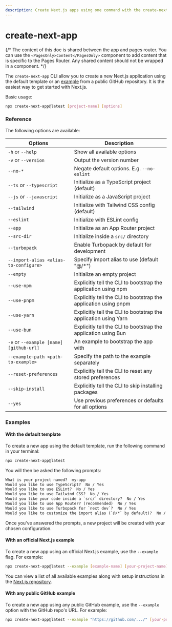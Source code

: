 ```yaml
---
description: Create Next.js apps using one command with the create-next-app CLI.
---
```


# create-next-app

{/\* The content of this doc is shared between the app and pages router. You can use the `<PagesOnly>Content</PagesOnly>` component to add content that is specific to the Pages Router. Any shared content should not be wrapped in a component. \*/}

The `create-next-app` CLI allow you to create a new Next.js application using the default template or an [example](https://github.com/vercel/next.js/tree/canary/examples) from a public GitHub repository. It is the easiest way to get started with Next.js.

Basic usage:

```bash
npx create-next-app@latest [project-name] [options]
```

### Reference

The following options are available:

| Options                                 | Description                                                     |
| --------------------------------------- | --------------------------------------------------------------- |
| `-h` or `--help`                        | Show all available options                                      |
| `-v` or `--version`                     | Output the version number                                       |
| `--no-*`                                | Negate default options. E.g. `--no-eslint`                      |
| `--ts` or `--typescript`                | Initialize as a TypeScript project (default)                    |
| `--js` or `--javascript`                | Initialize as a JavaScript project                              |
| `--tailwind`                            | Initialize with Tailwind CSS config (default)                   |
| `--eslint`                              | Initialize with ESLint config                                   |
| `--app`                                 | Initialize as an App Router project                             |
| `--src-dir`                             | Initialize inside a `src/` directory                            |
| `--turbopack`                           | Enable Turbopack by default for development                     |
| `--import-alias <alias-to-configure>`   | Specify import alias to use (default "@/\*")                    |
| `--empty`                               | Initialize an empty project                                     |
| `--use-npm`                             | Explicitly tell the CLI to bootstrap the application using npm  |
| `--use-pnpm`                            | Explicitly tell the CLI to bootstrap the application using pnpm |
| `--use-yarn`                            | Explicitly tell the CLI to bootstrap the application using Yarn |
| `--use-bun`                             | Explicitly tell the CLI to bootstrap the application using Bun  |
| `-e` or `--example [name] [github-url]` | An example to bootstrap the app with                            |
| `--example-path <path-to-example>`      | Specify the path to the example separately                      |
| `--reset-preferences`                   | Explicitly tell the CLI to reset any stored preferences         |
| `--skip-install`                        | Explicitly tell the CLI to skip installing packages             |
| `--yes`                                 | Use previous preferences or defaults for all options            |

### Examples

#### With the default template

To create a new app using the default template, run the following command in your terminal:

```bash
npx create-next-app@latest
```

You will then be asked the following prompts:

```txt
What is your project named?  my-app
Would you like to use TypeScript?  No / Yes
Would you like to use ESLint?  No / Yes
Would you like to use Tailwind CSS?  No / Yes
Would you like your code inside a `src/` directory?  No / Yes
Would you like to use App Router? (recommended)  No / Yes
Would you like to use Turbopack for `next dev`?  No / Yes
Would you like to customize the import alias (`@/*` by default)?  No / Yes
```

Once you've answered the prompts, a new project will be created with your chosen configuration.

#### With an official Next.js example

To create a new app using an official Next.js example, use the `--example` flag. For example:

```bash
npx create-next-app@latest --example [example-name] [your-project-name]
```

You can view a list of all available examples along with setup instructions in the [Next.js repository](https://github.com/vercel/next.js/tree/canary/examples).

#### With any public GitHub example

To create a new app using any public GitHub example, use the `--example` option with the GitHub repo's URL. For example:

```bash
npx create-next-app@latest --example "https://github.com/.../" [your-project-name]
```
